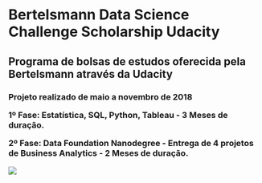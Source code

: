 
<h1> Bertelsmann Data Science Challenge Scholarship Udacity</h1>

<h2>Programa de bolsas de estudos oferecida pela Bertelsmann através da Udacity</h2>
<h3> Projeto realizado de maio a novembro de 2018<h3p>
<p>1º Fase: Estatística, SQL, Python, Tableau -  3 Meses de duração.</p>
<p>2º Fase: Data Foundation Nanodegree - Entrega de 4 projetos de Business Analytics - 2 Meses de duração.</p>
<img src="https://github.com/Carlagoes/Projetos-de-Business-Analytics-Data-Foundation-Nanodegree-Udacity-Bertelsmann/blob/master/BertelsmannDataScienceChallengeScholarshipUdacityFases1e2.png">
